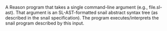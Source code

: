 A Reason program that takes a single command-line argument (e.g., file.sl-ast). That argument is an SL-AST-formatted snail abstract syntax tree (as described in the snail specification). The program executes/interprets the snail program described by this input.
